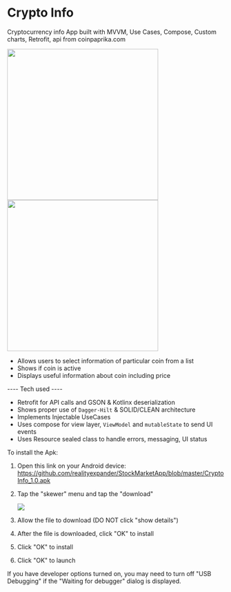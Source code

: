 # Crypto Info
Cryptocurrency info App built with MVVM, Use Cases, Compose, Custom charts, Retrofit, api from coinpaprika.com

[<img src="https://user-images.githubusercontent.com/5157474/172730193-3b276290-b6d7-4a96-8ee3-705c63f5d37b.png" width="350"/>](https://user-images.githubusercontent.com/5157474/172730193-3b276290-b6d7-4a96-8ee3-705c63f5d37b.png)
[<img src="https://user-images.githubusercontent.com/5157474/172730218-16520feb-29ce-4398-b9ab-87d9e0d07484.png" width="350"/>](https://user-images.githubusercontent.com/5157474/172730218-16520feb-29ce-4398-b9ab-87d9e0d07484.png)

- Allows users to select information of particular coin from a list
- Shows if coin is active
- Displays useful information about coin including price

---- Tech used ----
- Retrofit for API calls and GSON & Kotlinx deserialization
- Shows proper use of `Dagger-Hilt` & SOLID/CLEAN architecture
- Implements Injectable UseCases
- Uses compose for view layer, `ViewModel` and `mutableState` to send UI events
- Uses Resource sealed class to handle errors, messaging, UI status

To install the Apk:

1. Open this link on your Android device:
   https://github.com/realityexpander/StockMarketApp/blob/master/CryptoInfo_1.0.apk
2. Tap the "skewer" menu and tap the "download"

   [![](https://user-images.githubusercontent.com/5157474/147434050-57102a30-af32-46ed-a90b-d94e0c4a4f35.jpg)]()
3. Allow the file to download (DO NOT click "show details")
4. After the file is downloaded, click "OK" to install
5. Click "OK" to install
6. Click "OK" to launch

If you have developer options turned on, you may need to turn off "USB Debugging" if the "Waiting for debugger" dialog is displayed.
